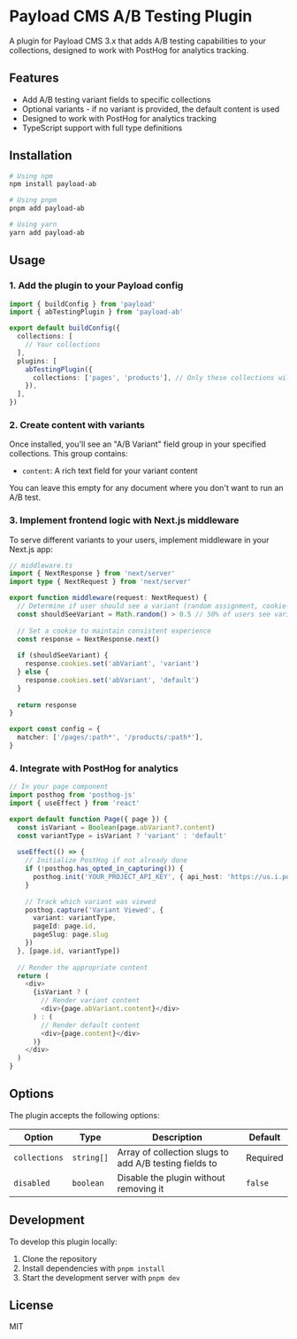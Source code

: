 # Payload CMS A/B Testing Plugin

A plugin for Payload CMS 3.x that adds A/B testing capabilities to your collections, designed to work with PostHog for analytics tracking.

## Features

- Add A/B testing variant fields to specific collections
- Optional variants - if no variant is provided, the default content is used
- Designed to work with PostHog for analytics tracking
- TypeScript support with full type definitions

## Installation

```bash
# Using npm
npm install payload-ab

# Using pnpm
pnpm add payload-ab

# Using yarn
yarn add payload-ab
```

## Usage

### 1. Add the plugin to your Payload config

```typescript
import { buildConfig } from 'payload'
import { abTestingPlugin } from 'payload-ab'

export default buildConfig({
  collections: [
    // Your collections
  ],
  plugins: [
    abTestingPlugin({
      collections: ['pages', 'products'], // Only these collections will have A/B testing fields
    }),
  ],
})
```

### 2. Create content with variants

Once installed, you'll see an "A/B Variant" field group in your specified collections. This group contains:

- `content`: A rich text field for your variant content

You can leave this empty for any document where you don't want to run an A/B test.

### 3. Implement frontend logic with Next.js middleware

To serve different variants to your users, implement middleware in your Next.js app:

```typescript
// middleware.ts
import { NextResponse } from 'next/server'
import type { NextRequest } from 'next/server'

export function middleware(request: NextRequest) {
  // Determine if user should see a variant (random assignment, cookie-based, etc.)
  const shouldSeeVariant = Math.random() > 0.5 // 50% of users see variant
  
  // Set a cookie to maintain consistent experience
  const response = NextResponse.next()
  
  if (shouldSeeVariant) {
    response.cookies.set('abVariant', 'variant')
  } else {
    response.cookies.set('abVariant', 'default')
  }
  
  return response
}

export const config = {
  matcher: ['/pages/:path*', '/products/:path*'],
}
```

### 4. Integrate with PostHog for analytics

```typescript
// In your page component
import posthog from 'posthog-js'
import { useEffect } from 'react'

export default function Page({ page }) {
  const isVariant = Boolean(page.abVariant?.content)
  const variantType = isVariant ? 'variant' : 'default'
  
  useEffect(() => {
    // Initialize PostHog if not already done
    if (!posthog.has_opted_in_capturing()) {
      posthog.init('YOUR_PROJECT_API_KEY', { api_host: 'https://us.i.posthog.com' })
    }
    
    // Track which variant was viewed
    posthog.capture('Variant Viewed', { 
      variant: variantType,
      pageId: page.id,
      pageSlug: page.slug
    })
  }, [page.id, variantType])
  
  // Render the appropriate content
  return (
    <div>
      {isVariant ? (
        // Render variant content
        <div>{page.abVariant.content}</div>
      ) : (
        // Render default content
        <div>{page.content}</div>
      )}
    </div>
  )
}
```

## Options

The plugin accepts the following options:

| Option | Type | Description | Default |
|--------|------|-------------|---------|
| `collections` | `string[]` | Array of collection slugs to add A/B testing fields to | Required |
| `disabled` | `boolean` | Disable the plugin without removing it | `false` |

## Development

To develop this plugin locally:

1. Clone the repository
2. Install dependencies with `pnpm install`
3. Start the development server with `pnpm dev`

## License

MIT
